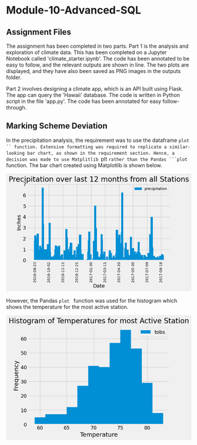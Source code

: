 # Module-10-Advanced-SQL

## Assignment Files

The assignment has been completed in two parts. Part 1 is the analysis and exploration of climate data. This has been completed on a Jupyter Notebook called 'climate_starter.ipynb'. The code has been annotated to be easy to follow, and the relevant outputs are shown in line. The two plots are displayed, and they have also been saved as PNG images in the outputs folder.

Part 2 involves designing a climate app, which is an API built using Flask. The app can query the 'Hawaii' database. The code is written in Python script in the file 'app.py'. The code has been annotated for easy follow-through.

## Marking Scheme Deviation

In the precipitation analysis, the requirement was to use the dataframe ```plot `` function. Extensive formatting was required to replicate a similar-looking bar chart, as shown in the requirement section. Hence, a decision was made to use Matplitlib ```plt `` rather than the Pandas ```plot `` function. The bar chart created using Matplotlib is shown below. 

![Bar Chart using Matplotlib](output/prcp_12month_all_stations.png)

However, the Pandas ``plot `` function was used for the histogram which shows the temperature for the most active station. 

![Histogram using Pandas plot](output/hist_temp_most_active_station.png)
